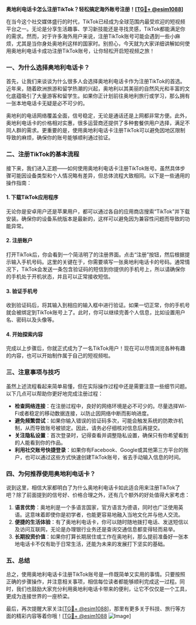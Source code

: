 **奥地利电话卡怎么注册TikTok？轻松搞定海外账号注册！[[TG💪+ @esim1088](https://t.me/s/esim1088)]**

在当今这个社交媒体盛行的时代，TikTok已经成为全球范围内最受欢迎的短视频平台之一。无论是分享生活趣事、学习新技能还是寻找灵感，TikTok都能满足你的需求。然而，对于许多海外用户来说，注册TikTok账号可能会遇到一些小麻烦，尤其是当你身处奥地利这样的国家时。别担心，今天就为大家详细讲解如何使用奥地利电话卡成功注册TikTok账号，让你轻松开启短视频之旅！

### 一、为什么选择奥地利电话卡？

首先，让我们来谈谈为什么很多人会选择奥地利电话卡作为注册TikTok的首选。近年来，随着欧洲旅游和留学热潮的兴起，奥地利以其美丽的自然风光和丰富的文化底蕴吸引了大量游客和留学生。如果你正计划前往奥地利旅行或学习，那么拥有一张本地电话卡无疑是必不可少的。

奥地利的电话网络覆盖全面，信号稳定，无论是通话还是上网都非常方便。此外，奥地利电话卡的价格相对实惠，很多运营商还提供了多种套餐供用户选择，满足不同人群的需求。更重要的是，使用奥地利电话卡注册TikTok可以避免因地区限制导致的麻烦，确保你的账号能够顺利通过验证。

### 二、注册TikTok的基本流程

接下来，我们进入正题——如何使用奥地利电话卡注册TikTok账号。虽然具体步骤可能因设备类型和个人情况略有差异，但总体流程大致相同。以下是一些通用的操作指南：

#### 1. 下载TikTok应用程序
无论你是安卓用户还是苹果用户，都可以通过各自的应用商店搜索“TikTok”并下载安装。确保你的设备系统版本是最新的，这样可以避免因为兼容性问题而导致的功能异常。

#### 2. 注册账户
打开TikTok后，你会看到一个简洁明了的注册界面。点击“注册”按钮，然后根据提示输入手机号码。这里的关键在于，你需要填写一张奥地利电话卡的号码。通常情况下，TikTok会发送一条包含验证码的短信到你提供的手机号上，所以请确保你的手机处于开机状态，并且可以正常接收短信。

#### 3. 验证手机号
收到验证码后，将其输入到相应的输入框中进行验证。如果一切正常，你的手机号就会被绑定到TikTok账号上了。此时，你可以继续完善个人信息，比如设置用户名、密码以及头像等。

#### 4. 开始探索内容
完成以上步骤后，你就正式成为了一名TikTok用户！现在可以尽情浏览各种有趣的内容，也可以开始制作属于自己的短视频啦。

### 三、注意事项与技巧

虽然上述流程看起来简单易懂，但在实际操作过程中还是需要注意一些细节问题。以下几点可以帮助你更好地完成注册过程：

- **检查网络连接**：在注册过程中，良好的网络环境是必不可少的。尽量选择Wi-Fi或者稳定的移动数据连接，以防止因网络中断而影响进度。
- **避免频繁尝试**：如果你输入错误的验证码多次，可能会触发系统的防欺诈机制，从而导致账号被锁定。因此，请务必仔细核对信息后再提交。
- **关注隐私设置**：首次登录时，记得查看并调整隐私设置，确保只有你希望看到的人能看到你的作品。
- **利用社交账号快捷登录**：如果你有Facebook、Google或其他第三方平台的账户，也可以通过这些方式快速创建TikTok账号，省去手动输入信息的时间。

### 四、为何推荐使用奥地利电话卡？

说到这里，相信大家都明白了为什么奥地利电话卡如此适合用来注册TikTok了吧？除了前面提到的信号好、价格合理之外，还有几个额外的好处值得大家考虑：

1. **语言优势**：奥地利是一个多语言国家，官方语言为德语，同时也广泛使用英语。这意味着即使你是初学者，也能更容易地融入当地文化并与他人交流。
2. **便捷的生活体验**：有了奥地利电话卡，你可以随时随地拨打电话、发送短信以及访问互联网，无论是办理银行业务还是查询交通信息都变得轻而易举。
3. **长期投资价值**：如果你打算长期居住或工作在奥地利，那么提前准备好一张本地电话卡不仅有助于日常生活，还能为未来的发展打下坚实的基础。

### 五、总结

总之，使用奥地利电话卡注册TikTok账号是一件既简单又实用的事情。只要按照正确的步骤操作，并注意相关事项，相信每位读者都能够顺利完成这一过程。同时，我们也鼓励大家充分利用奥地利电话卡带来的便利，让它不仅仅是一个工具，更成为连接世界的一座桥梁。

最后，再次提醒大家关注[[TG💪+ @esim1088](https://t.me/s/esim1088)]，那里有更多关于科技、旅行等方面的精彩内容等着你哦！[[TG💪+ @esim1088](https://t.me/s/esim1088) ![Image](https://i.postimg.cc/4NQfJmqS/Snipaste-2025-05-13-00-14-12.png)]